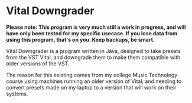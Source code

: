 
# Vital Downgrader
**Please note: This program is very much still a work in progress, and will have only been tested for my specific usecase. If you lose data from using this program, that's on you. Keep backups, be smart.**

Vital Downgrader is a program written in Java, designed to take presets from the VST Vital, and downgrade them to make them compatible with older versions of the VST.

The reason for this existing comes from my college Music Technology course using machines running an older version of Vital, and needing to convert presets made on my laptop to a version that will work on their systems.
